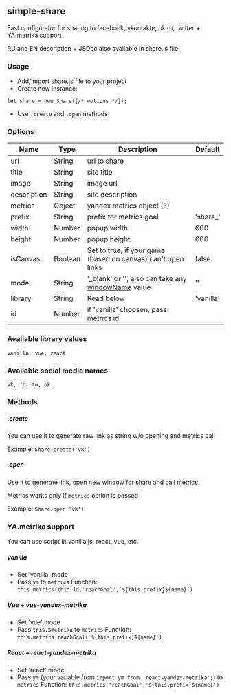 ## simple-share

Fast configurator for sharing to facebook, vkontakte, ok.ru, twitter + YA.metrika support

RU and EN description + JSDoc also available in share.js file

### Usage

- Add/import share.js file to your project
- Create new instance:
```
let share = new Share({/* options */});
```
- Use `.create` and `.open` methods

### Options
|Name|Type|Description|Default|
|---|---|---|---|
|url|String|url to share|
|title|String|site title|
|image|String|image url|
|description|String |site description|
|metrics|Object|yandex metrics object (?)|
|prefix|String|prefix for metrics goal|'share_'|
|width|Number|popup width|600
|height|Number|popup height|600
|isCanvas|Boolean|Set to true, if your game (based on canvas) can't open links|false|
|mode|String|'\_blank' or '', also can take any [windowName](https://developer.mozilla.org/en-US/docs/Web/API/Window/open#parameters) value|''|
|library|String|Read below|'vanilla'|
|id|Number|if 'vanilla' choosen, pass metrics id||

### Available library values

`vanilla, vue, react`

### Available social media names

`vk, fb, tw, ok`

### Methods
##### .create
You can use it to generate raw link as string w/o opening and metrics call

Example: `Share.create('vk')`
##### .open
Use it to generate link, open new window for share and call metrics.

Metrics works only if `metrics` option is passed

Example: `Share.open('vk')`

### YA.metrika support
You can use script in vanilla js, react, vue, etc.

##### vanilla
- Set 'vanilla' mode
- Pass `ym` to `metrics`
Function: ``` this.metrics(thid.id,'reachGoal',`${this.prefix}${name}`) ```
##### Vue + vue-yandex-metrika
- Set 'vue' mode
- Pass `this.$metrika` to `metrics`
Function: ``` this.metrics.reachGoal(`${this.prefix}${name}`) ```
##### React + react-yandex-metrika
- Set 'react' mode
- Pass `ym` (your variable from `import ym from 'react-yandex-metrika';`) to `metrics`
Function: ``` this.metrics('reachGoal','${this.prefix}${name}') ```
